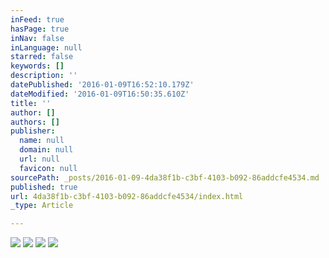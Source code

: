 ```yaml
---
inFeed: true
hasPage: true
inNav: false
inLanguage: null
starred: false
keywords: []
description: ''
datePublished: '2016-01-09T16:52:10.179Z'
dateModified: '2016-01-09T16:50:35.610Z'
title: ''
author: []
authors: []
publisher:
  name: null
  domain: null
  url: null
  favicon: null
sourcePath: _posts/2016-01-09-4da38f1b-c3bf-4103-b092-86addcfe4534.md
published: true
url: 4da38f1b-c3bf-4103-b092-86addcfe4534/index.html
_type: Article

---
```

![](https://the-grid-user-content.s3-us-west-2.amazonaws.com/53bcdd08-5195-4214-818e-67cad33cb3c9.jpg)
![](https://the-grid-user-content.s3-us-west-2.amazonaws.com/e8ee0a9c-b170-41d1-a01d-8c2db7f183f9.jpg)
![](https://the-grid-user-content.s3-us-west-2.amazonaws.com/d5f7a46d-f98c-4776-8d23-7dd4749f83ee.jpg)
![](https://the-grid-user-content.s3-us-west-2.amazonaws.com/fccb3d82-aac3-4dff-bf84-1750d830d8bc.jpg)